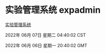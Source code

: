 # 实验管理系统 expadmin
[实验管理系统](http://59.174.27.195:56808/expadmin-782313d2-e1b1-4ea7-932e-3a55e6a1a4d0/)

2022年 06月 07日 星期二 04:40:02 CST

2022年 06月 06日 星期一 20:40:02 GMT
